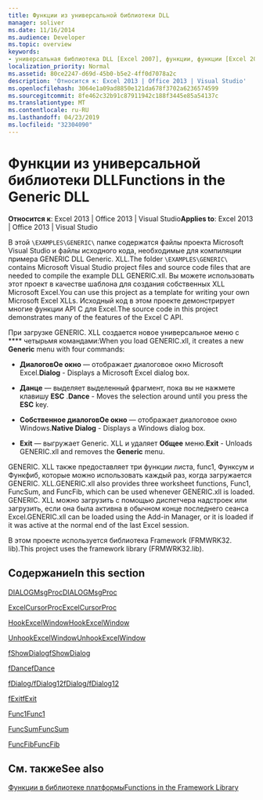 ```yaml
---
title: Функции из универсальной библиотеки DLL
manager: soliver
ms.date: 11/16/2014
ms.audience: Developer
ms.topic: overview
keywords:
- универсальная библиотека DLL [Excel 2007], функции, функции [Excel 2007], Общая библиотека DLL
localization_priority: Normal
ms.assetid: 80ce2247-d69d-45b0-b5e2-4ff0d7078a2c
description: 'Относится к: Excel 2013 | Office 2013 | Visual Studio'
ms.openlocfilehash: 3064e1a09ad8850e121da678f3702a6236574599
ms.sourcegitcommit: 8fe462c32b91c87911942c188f3445e85a54137c
ms.translationtype: MT
ms.contentlocale: ru-RU
ms.lasthandoff: 04/23/2019
ms.locfileid: "32304090"
---
```

# <a name="functions-in-the-generic-dll"></a><span data-ttu-id="717bd-104">Функции из универсальной библиотеки DLL</span><span class="sxs-lookup"><span data-stu-id="717bd-104">Functions in the Generic DLL</span></span>

 <span data-ttu-id="717bd-105">**Относится к**: Excel 2013 | Office 2013 | Visual Studio</span><span class="sxs-lookup"><span data-stu-id="717bd-105">**Applies to**: Excel 2013 | Office 2013 | Visual Studio</span></span> 
  
<span data-ttu-id="717bd-106">В этой `\EXAMPLES\GENERIC\` папке содержатся файлы проекта Microsoft Visual Studio и файлы исходного кода, необходимые для компиляции примера GENERIC DLL Generic. XLL.</span><span class="sxs-lookup"><span data-stu-id="717bd-106">The folder  `\EXAMPLES\GENERIC\` contains Microsoft Visual Studio project files and source code files that are needed to compile the example DLL GENERIC.xll.</span></span> <span data-ttu-id="717bd-107">Вы можете использовать этот проект в качестве шаблона для создания собственных XLL Microsoft Excel.</span><span class="sxs-lookup"><span data-stu-id="717bd-107">You can use this project as a template for writing your own Microsoft Excel XLLs.</span></span> <span data-ttu-id="717bd-108">Исходный код в этом проекте демонстрирует многие функции API C для Excel.</span><span class="sxs-lookup"><span data-stu-id="717bd-108">The source code in this project demonstrates many of the features of the Excel C API.</span></span> 
  
<span data-ttu-id="717bd-109">При загрузке GENERIC. XLL создается новое универсальное меню с \*\*\*\* четырьмя командами:</span><span class="sxs-lookup"><span data-stu-id="717bd-109">When you load GENERIC.xll, it creates a new **Generic** menu with four commands:</span></span> 
  
- <span data-ttu-id="717bd-110">**ДиалоговОе окно** — отображает диалоговое окно Microsoft Excel.</span><span class="sxs-lookup"><span data-stu-id="717bd-110">**Dialog** - Displays a Microsoft Excel dialog box.</span></span> 
    
- <span data-ttu-id="717bd-111">**Данце** — выделяет выделенный фрагмент, пока вы не нажмете клавишу **ESC** .</span><span class="sxs-lookup"><span data-stu-id="717bd-111">**Dance** - Moves the selection around until you press the **ESC** key.</span></span> 
    
- <span data-ttu-id="717bd-112">**Собственное диалоговОе окно** — отображает диалоговое окно Windows.</span><span class="sxs-lookup"><span data-stu-id="717bd-112">**Native Dialog** - Displays a Windows dialog box.</span></span> 
    
- <span data-ttu-id="717bd-113">**Exit** — выгружает Generic. XLL и удаляет **Общее** меню.</span><span class="sxs-lookup"><span data-stu-id="717bd-113">**Exit** - Unloads GENERIC.xll and removes the **Generic** menu.</span></span> 
    
<span data-ttu-id="717bd-114">GENERIC. XLL также предоставляет три функции листа, func1, Функсум и Функфиб, которые можно использовать каждый раз, когда загружается GENERIC. XLL.</span><span class="sxs-lookup"><span data-stu-id="717bd-114">GENERIC.xll also provides three worksheet functions, Func1, FuncSum, and FuncFib, which can be used whenever GENERIC.xll is loaded.</span></span> <span data-ttu-id="717bd-115">GENERIC. XLL можно загрузить с помощью диспетчера надстроек или загрузить, если она была активна в обычном конце последнего сеанса Excel.</span><span class="sxs-lookup"><span data-stu-id="717bd-115">GENERIC.xll can be loaded using the Add-in Manager, or it is loaded if it was active at the normal end of the last Excel session.</span></span>
  
<span data-ttu-id="717bd-116">В этом проекте используется библиотека Framework (FRMWRK32. lib).</span><span class="sxs-lookup"><span data-stu-id="717bd-116">This project uses the framework library (FRMWRK32.lib).</span></span>
  
## <a name="in-this-section"></a><span data-ttu-id="717bd-117">Содержание</span><span class="sxs-lookup"><span data-stu-id="717bd-117">In this section</span></span>

[<span data-ttu-id="717bd-118">DIALOGMsgProc</span><span class="sxs-lookup"><span data-stu-id="717bd-118">DIALOGMsgProc</span></span>](dialogmsgproc.md)
  
[<span data-ttu-id="717bd-119">ExcelCursorProc</span><span class="sxs-lookup"><span data-stu-id="717bd-119">ExcelCursorProc</span></span>](excelcursorproc.md)
  
[<span data-ttu-id="717bd-120">HookExcelWindow</span><span class="sxs-lookup"><span data-stu-id="717bd-120">HookExcelWindow</span></span>](hookexcelwindow.md)
  
[<span data-ttu-id="717bd-121">UnhookExcelWindow</span><span class="sxs-lookup"><span data-stu-id="717bd-121">UnhookExcelWindow</span></span>](unhookexcelwindow.md)
  
[<span data-ttu-id="717bd-122">fShowDialog</span><span class="sxs-lookup"><span data-stu-id="717bd-122">fShowDialog</span></span>](fshowdialog.md)
  
[<span data-ttu-id="717bd-123">fDance</span><span class="sxs-lookup"><span data-stu-id="717bd-123">fDance</span></span>](fdance.md)
  
[<span data-ttu-id="717bd-124">fDialog/fDialog12</span><span class="sxs-lookup"><span data-stu-id="717bd-124">fDialog/fDialog12</span></span>](fdialog-fdialog12.md)
  
[<span data-ttu-id="717bd-125">fExit</span><span class="sxs-lookup"><span data-stu-id="717bd-125">fExit</span></span>](fexit.md)
  
[<span data-ttu-id="717bd-126">Func1</span><span class="sxs-lookup"><span data-stu-id="717bd-126">Func1</span></span>](func1.md)
  
[<span data-ttu-id="717bd-127">FuncSum</span><span class="sxs-lookup"><span data-stu-id="717bd-127">FuncSum</span></span>](funcsum.md)
  
[<span data-ttu-id="717bd-128">FuncFib</span><span class="sxs-lookup"><span data-stu-id="717bd-128">FuncFib</span></span>](funcfib.md)
  
## <a name="see-also"></a><span data-ttu-id="717bd-129">См. также</span><span class="sxs-lookup"><span data-stu-id="717bd-129">See also</span></span>



[<span data-ttu-id="717bd-130">Функции в библиотеке платформы</span><span class="sxs-lookup"><span data-stu-id="717bd-130">Functions in the Framework Library</span></span>](functions-in-the-framework-library.md)

